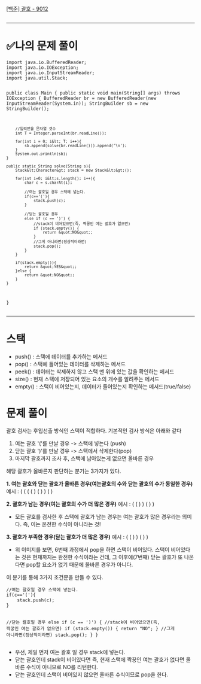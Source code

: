 <p><a href="https://www.acmicpc.net/problem/9012">[백준] 괄호 - 9012</a></p>
<p><img alt="" src="https://velog.velcdn.com/images/dev_ssj/post/dddfb36d-5a9b-47ce-bdb8-7b285a49fea3/image.png" /></p>
<hr />
<h1 id="✅나의-문제-풀이">✅나의 문제 풀이</h1>
<pre><code class="language-java">import java.io.BufferedReader;
import java.io.IOException;
import java.io.InputStreamReader;
import java.util.Stack;

public class Main {
    public static void main(String[] args) throws IOException {
        BufferedReader br = new BufferedReader(new InputStreamReader(System.in));
        StringBuilder sb = new StringBuilder();

        //입력받을 문자열 갯수
        int T = Integer.parseInt(br.readLine());

        for(int i = 0; i&lt; T; i++){
            sb.append(solve(br.readLine())).append('\n');
        }
        System.out.println(sb);
    }

    public static String solve(String s){
        Stack&lt;Character&gt; stack = new Stack&lt;&gt;();

        for(int i=0; i&lt;s.length(); i++){
            char c = s.charAt(i);

            //여는 괄호일 경우 스택에 넣는다.
            if(c=='('){
                stack.push(c);
            }

            //닫는 괄호일 경우
            else if (c == ')') {
                //stack이 비어있으면(즉, 짝꿍인 여는 괄호가 없으면)
                if (stack.empty()) {
                    return &quot;NO&quot;;
                }
                //그게 아니라면(정상적이라면)
                stack.pop();
            }
        }

        if(stack.empty()){
            return &quot;YES&quot;;
        }else {
            return &quot;NO&quot;;
        }
    }
}</code></pre>
<hr />
<h1 id="스택">스택</h1>
<ul>
<li>push() : 스택에 데이터를 추가하는 메서드</li>
<li>pop() : 스택에 들어있는 데이터를 삭제하는 메서드</li>
<li>peek() : 데이터는 삭제하지 않고 스택 맨 위에 있는 값을 확인하는 메서드</li>
<li>size() : 현재 스택에 저장되어 있는 요소의 개수를 알려주는 메서드</li>
<li>empty() : 스택이 비어있는지, 데이터가 들어있는지 확인하는 메서드(true/false)</li>
</ul>
<h1 id="문제-풀이">문제 풀이</h1>
<p>괄호 검사는 후입선출 방식인 스택이 적합하다.
기본적인 검사 방식은 아래와 같다</p>
<ol>
<li>여는 괄호 '('를 만날 경우 -&gt; 스택에 넣는다 (push)</li>
<li>닫는 괄호 ')'를 만날 경우 -&gt; 스택에서 삭제한다(pop)</li>
<li>마지막 괄호까지 조사 후, 스택에 남아있는게 없으면 올바른 경우</li>
</ol>
<p>해당 괄호가 올바른지 판단하는 분기는 3가지가 있다.</p>
<p><strong>1. 여는 괄호와 닫는 괄호가 올바른 경우(여는괄호의 수와 닫는 괄호의 수가 동일한 경우)</strong>
예시 : ( ( ( ( ) ( ) ) ( )
<img alt="" src="https://velog.velcdn.com/images/dev_ssj/post/b818d906-3f16-4b48-9f23-f7a119d7b94e/image.png" /></p>
<p><strong>2. 괄호가 남는 경우(여는 괄호의 수가 더 많은 경우)</strong>
예시 : ( ( ) ) ( ) )
<img alt="" src="https://velog.velcdn.com/images/dev_ssj/post/cc011f4d-80fc-4bbc-86ac-11f15054b975/image.png" /></p>
<ul>
<li>모든 괄호를 검사한 후 스택에 괄호가 남는 경우는 여는 괄호가 많은 경우라는 의미다. 즉, 이는 온전한 수식이 아니라는 것!</li>
</ul>
<p><strong>3. 괄호가 부족한 경우(닫는 괄호가 더 많은 경우)</strong>
예시 : ( ( ) ) ( ) )
<img alt="" src="https://velog.velcdn.com/images/dev_ssj/post/1467840a-2a81-4b71-b1ef-fd353c939398/image.png" /></p>
<ul>
<li>위 이미지를 보면, 6번째 과정에서 pop을 하면 스택이 비어있다.
스택이 비어있다는 것은 현재까지는 완전한 수식이라는 건데, 그 이후에(7번째) 닫는 괄호가 또 나온다면 pop할 요소가 없기 때문에 올바른 경우가 아니다.</li>
</ul>
<p>이 분기를 통해 3가지 조건문을 만들 수 있다.</p>
<pre><code class="language-java">//여는 괄호일 경우 스택에 넣는다.
if(c=='('){
    stack.push(c);
}

//닫는 괄호일 경우
else if (c == ')') {
//stack이 비어있으면(즉, 짝꿍인 여는 괄호가 없으면)
    if (stack.empty()) {
        return &quot;NO&quot;;
    }
//그게 아니라면(정상적이라면)
    stack.pop();
    }
}</code></pre>
<ul>
<li>우선, 제일 먼저 여는 괄호 일 경우 stack에 넣는다.</li>
<li>닫는 괄호인데 stack이 비어있다면 즉, 현재 스택에 짝꿍인 여는 괄호가 없다면 올바른 수식이 아니므로 NO를 리턴한다.</li>
<li>닫는 괄호인데 스택이 비어있지 않으면 올바른 수식이므로 pop을 한다.</li>
</ul>